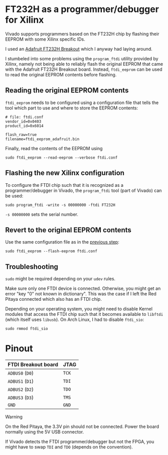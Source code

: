 # FT232H as a programmer/debugger for Xilinx

Vivado supports programmers based on the FT232H chip by flashing their EEPROM
with some Xilinx specific IDs.

I used an [Adafruit FT232H Breakout](https://www.adafruit.com/product/2264)
which I anyway had laying around.

I stumbeled into some problems using the `program_ftdi` utility provided
by Xilinx, namely not being able to reliably flash the original EEPROM
that came with the Adafruit FT232H Breakout board. Instead, `ftdi_eeprom`
can be used to read the original EEPROM contents before flashing.

## Reading the original EEPROM contents

`ftdi_eeprom` needs to be configured using a configuration file that
tells the tool which part to use and where to store the EEPROM contents:

```config
# file: ftdi.conf
vendor_id=0x0403
product_id=0x6014

flash_raw=true
filename=ftdi_eeprom_adafruit.bin
```

Finally, read the contents of the EEPROM using
```shell
sudo ftdi_eeprom --read-eeprom --verbose ftdi.conf
```

## Flashing the new Xilinx configuration

To configure the FTDI chip such that it is recognized as a programmer/debugger
in Vivado, the `program_ftdi` tool (part of Vivado) can be used:

```shell
sudo program_ftdi -write -s 00000000 -ftdi FT232H
```

`-s 00000000` sets the serial number.

## Revert to the original EEPROM contents

Use the same configuration file as in the [previous step](#reading-the-original-eeprom-contents):
```shell
sudo ftdi_eeprom --flash-eeprom ftdi.conf
```

## Troubleshooting

`sudo` might be required depending on your `udev` rules.

Make sure only one FTDI device is connected. Otherwise, you might get
an error "key "0" not known in dictionary".
This was the case if I left the Red Pitaya connected which also has an
FTDI chip.

Depending on your operating system, you might need to disable Kernel
modules that access the FTDI chip such that it becomes available to
`libftdi` (which itself uses `libusb`). On Arch Linux, I had to disable
`ftdi_sio`:
```shell
sudo rmmod ftdi_sio
```

# Pinout

| FTDI Breakout board | JTAG  |
| ------------------- | ----- |
| `ADBUS0` (`D0`)     | `TCK` |
| `ADBUS1` (`D1`)     | `TDI` |
| `ADBUS2` (`D2`)     | `TDO` |
| `ADBUS3` (`D3`)     | `TMS` |
| `GND`               | `GND` |

> [!WARNING]
> On the Red Pitaya, the 3.3V pin should not be connected. Power the
> board normally using the 5V USB connector.

If Vivado detects the FTDI programmer/debugger but not the FPGA, you might
have to swap `TDI` and `TDO` (depends on the convention).
